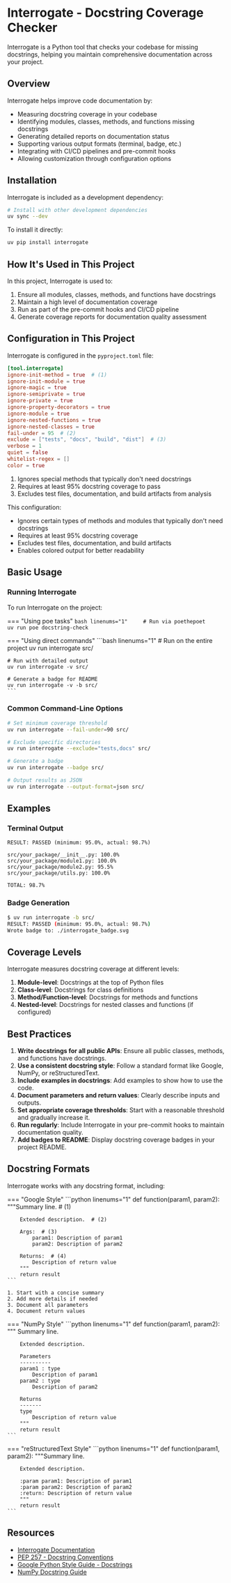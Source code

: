 # Interrogate - Docstring Coverage Checker

Interrogate is a Python tool that checks your codebase for missing docstrings, helping you maintain comprehensive documentation across your project.

## Overview

Interrogate helps improve code documentation by:

- Measuring docstring coverage in your codebase
- Identifying modules, classes, methods, and functions missing docstrings
- Generating detailed reports on documentation status
- Supporting various output formats (terminal, badge, etc.)
- Integrating with CI/CD pipelines and pre-commit hooks
- Allowing customization through configuration options

## Installation

Interrogate is included as a development dependency:

```bash linenums="1"
# Install with other development dependencies
uv sync --dev
```

To install it directly:

```bash linenums="1"
uv pip install interrogate
```

## How It's Used in This Project

In this project, Interrogate is used to:

1. Ensure all modules, classes, methods, and functions have docstrings
1. Maintain a high level of documentation coverage
1. Run as part of the pre-commit hooks and CI/CD pipeline
1. Generate coverage reports for documentation quality assessment

## Configuration in This Project

Interrogate is configured in the `pyproject.toml` file:

```toml linenums="1"
[tool.interrogate]
ignore-init-method = true  # (1)
ignore-init-module = true
ignore-magic = true
ignore-semiprivate = true
ignore-private = true
ignore-property-decorators = true
ignore-module = true
ignore-nested-functions = true
ignore-nested-classes = true
fail-under = 95  # (2)
exclude = ["tests", "docs", "build", "dist"]  # (3)
verbose = 1
quiet = false
whitelist-regex = []
color = true
```

1. Ignores special methods that typically don't need docstrings
1. Requires at least 95% docstring coverage to pass
1. Excludes test files, documentation, and build artifacts from analysis

This configuration:

- Ignores certain types of methods and modules that typically don't need docstrings
- Requires at least 95% docstring coverage
- Excludes test files, documentation, and build artifacts
- Enables colored output for better readability

## Basic Usage

### Running Interrogate

To run Interrogate on the project:

=== "Using poe tasks"
`bash linenums="1"     # Run via poethepoet     uv run poe docstring-check     `

=== "Using direct commands"
\`\`\`bash linenums="1"
\# Run on the entire project
uv run interrogate src/

````
# Run with detailed output
uv run interrogate -v src/

# Generate a badge for README
uv run interrogate -v -b src/
```
````

### Common Command-Line Options

```bash linenums="1"
# Set minimum coverage threshold
uv run interrogate --fail-under=90 src/

# Exclude specific directories
uv run interrogate --exclude="tests,docs" src/

# Generate a badge
uv run interrogate --badge src/

# Output results as JSON
uv run interrogate --output-format=json src/
```

## Examples

### Terminal Output

```text linenums="1"
RESULT: PASSED (minimum: 95.0%, actual: 98.7%)

src/your_package/__init__.py: 100.0%
src/your_package/module1.py: 100.0%
src/your_package/module2.py: 95.5%
src/your_package/utils.py: 100.0%

TOTAL: 98.7%
```

### Badge Generation

```bash linenums="1"
$ uv run interrogate -b src/
RESULT: PASSED (minimum: 95.0%, actual: 98.7%)
Wrote badge to: ./interrogate_badge.svg
```

## Coverage Levels

Interrogate measures docstring coverage at different levels:

1. **Module-level**: Docstrings at the top of Python files
1. **Class-level**: Docstrings for class definitions
1. **Method/Function-level**: Docstrings for methods and functions
1. **Nested-level**: Docstrings for nested classes and functions (if configured)

## Best Practices

1. **Write docstrings for all public APIs**: Ensure all public classes, methods, and functions have docstrings.
1. **Use a consistent docstring style**: Follow a standard format like Google, NumPy, or reStructuredText.
1. **Include examples in docstrings**: Add examples to show how to use the code.
1. **Document parameters and return values**: Clearly describe inputs and outputs.
1. **Set appropriate coverage thresholds**: Start with a reasonable threshold and gradually increase it.
1. **Run regularly**: Include Interrogate in your pre-commit hooks to maintain documentation quality.
1. **Add badges to README**: Display docstring coverage badges in your project README.

## Docstring Formats

Interrogate works with any docstring format, including:

=== "Google Style"
\`\`\`python linenums="1"
def function(param1, param2):
"""Summary line. # (1)

````
    Extended description.  # (2)

    Args:  # (3)
        param1: Description of param1
        param2: Description of param2

    Returns:  # (4)
        Description of return value
    """
    return result
```

1. Start with a concise summary
2. Add more details if needed
3. Document all parameters
4. Document return values
````

=== "NumPy Style"
\`\`\`python linenums="1"
def function(param1, param2):
"""
Summary line.

````
    Extended description.

    Parameters
    ----------
    param1 : type
        Description of param1
    param2 : type
        Description of param2

    Returns
    -------
    type
        Description of return value
    """
    return result
```
````

=== "reStructuredText Style"
\`\`\`python linenums="1"
def function(param1, param2):
"""Summary line.

````
    Extended description.

    :param param1: Description of param1
    :param param2: Description of param2
    :return: Description of return value
    """
    return result
```
````

## Resources

- [Interrogate Documentation](https://interrogate.readthedocs.io/)
- [PEP 257 - Docstring Conventions](https://peps.python.org/pep-0257/)
- [Google Python Style Guide - Docstrings](https://google.github.io/styleguide/pyguide.html#38-comments-and-docstrings)
- [NumPy Docstring Guide](https://numpydoc.readthedocs.io/en/latest/format.html)
